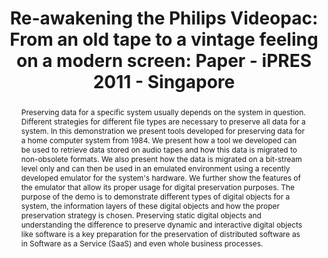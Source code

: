 ---
abstract: Preserving data for a specific system usually depends on the system in question.
  Different strategies for different file types are necessary to preserve all data
  for a system. In this demonstration we present tools developed for preserving data
  for a home computer system from 1984. We present how a tool we developed can be
  used to retrieve data stored on audio tapes and how this data is migrated to non-obsolete
  formats. We also present how the data is migrated on a bit-stream level only and
  can then be used in an emulated environment using a recently developed emulator
  for the system's hardware. We further show the features of the emulator that allow
  its proper usage for digital preservation purposes. The purpose of the demo is to
  demonstrate different types of digital objects for a system, the information layers
  of these digital objects and how the proper preservation strategy is chosen. Preserving
  static digital objects and understanding the difference to preserve dynamic and
  interactive digital objects like software is a key preparation for the preservation
  of distributed software as in Software as a Service (SaaS) and even whole business
  processes.
creators:
- Rauber, Andreas
- Guttenbrunner, Mark
date: null
document_url: https://services.phaidra.univie.ac.at/api/object/o:294261/download
grand_parent: iPRES
institutions: []
keywords:
- singapore
landing_page_url: https://phaidra.univie.ac.at/o:294261
language: eng
layout: publication
license: CC BY-SA 3.0 AT
notes_url: null
parent: iPRES 2011
presentation_url: null
size: 1738302
source_name: iPRES
title: 'Re-awakening the Philips Videopac: From an old tape to a vintage feeling on
  a modern screen: Paper - iPRES 2011 - Singapore'
type: paper
year: 2011
---